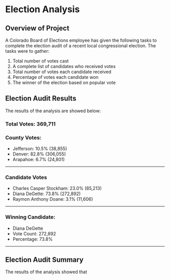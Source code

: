 # Election Analysis

## Overview of Project
A Colorado Board of Elections employee has given the following tasks to complete the election audit of a recent local congressional election. The tasks were to gather: <br/>
1. Total number of votes cast
2. A complete list of candidates who received votes
3. Total number of votes each candidate received
4. Percentage of votes each candidate won
5. The winner of the election based on popular vote

## Election Audit Results
The results of the analysis are showed below:

### Total Votes: 369,711
### County Votes:
- Jefferson: 10.5% (38,855) <br/>
- Denver: 82.8% (306,055) <br/>
- Arapahoe: 6.7% (24,801) <br/>
-------------------------
### Candidate Votes
- Charles Casper Stockham: 23.0% (85,213) <br/>
- Diana DeGette: 73.8% (272,892) <br/>
- Raymon Anthony Doane: 3.1% (11,606) <br/>
-------------------------
### Winning Candidate:
- Diana DeGette <br/>
- Vote Count: 272,892 <br/>
- Percentage: 73.8% <br/>
-------------------------

## Election Audit Summary
The results of the analysis showed that 

